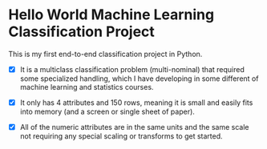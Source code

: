 # Hello World Machine Learning Classification Project

This is my first end-to-end classification project in Python. 

- [x] It is a multiclass classification problem (multi-nominal) that required some specialized handling, which I have developing in some different of machine learning and statistics courses. 
- [x] It only has 4 attributes and 150 rows, meaning it is small and easily fits into memory (and a screen or single sheet of paper).
- [x] All of the numeric attributes are in the same units and the same scale not requiring any special scaling or transforms to get started.

